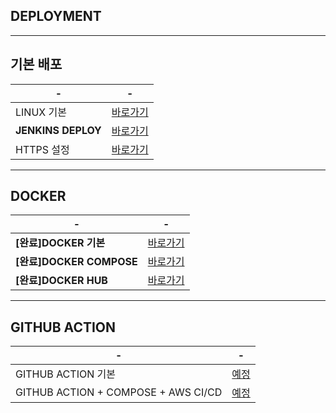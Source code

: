 DEPLOYMENT
---

---
기본 배포
---
|-|-|
|-|-|
|LINUX 기본|[바로가기](DOCUMENT/01_)|
|**JENKINS DEPLOY**|[바로가기](DOCUMENT/02_)|
|HTTPS 설정|[바로가기](DOCUMENT/03_)|


---
DOCKER
---
|-|-|
|-|-|
|**[완료]DOCKER 기본**|[바로가기](DOCUMENT/04_)|
|**[완료]DOCKER COMPOSE**|[바로가기](DOCUMENT/05_)|
|**[완료]DOCKER HUB**|[바로가기](DOCUMENT/06_)|

---
GITHUB ACTION
---
|-|-|
|-|-|
|GITHUB ACTION 기본|[예정](DOCUMENT/07_)|
|GITHUB ACTION + COMPOSE  + AWS CI/CD|[예정](DOCUMENT/08_)|









